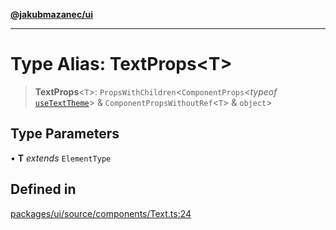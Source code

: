 [**@jakubmazanec/ui**](../README.md)

---

# Type Alias: TextProps\<T\>

> **TextProps**\<`T`\>: `PropsWithChildren`\<`ComponentProps`\<_typeof_
> [`useTextTheme`](../functions/useTextTheme.md)\> & `ComponentPropsWithoutRef`\<`T`\> & `object`\>

## Type Parameters

• **T** _extends_ `ElementType`

## Defined in

[packages/ui/source/components/Text.ts:24](https://github.com/jakubmazanec/tools/blob/3e339f67fc5b5cd011c28acb315570a2f29efedc/packages/ui/source/components/Text.ts#L24)
